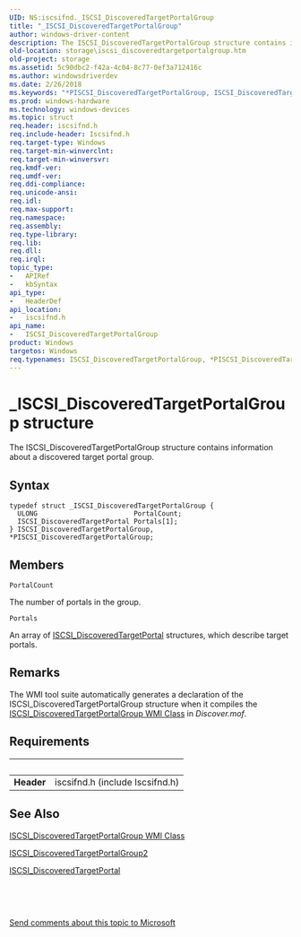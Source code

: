 ```yaml
---
UID: NS:iscsifnd._ISCSI_DiscoveredTargetPortalGroup
title: "_ISCSI_DiscoveredTargetPortalGroup"
author: windows-driver-content
description: The ISCSI_DiscoveredTargetPortalGroup structure contains information about a discovered target portal group.
old-location: storage\iscsi_discoveredtargetportalgroup.htm
old-project: storage
ms.assetid: 5c90dbc2-f42a-4c04-8c77-0ef3a712416c
ms.author: windowsdriverdev
ms.date: 2/26/2018
ms.keywords: "*PISCSI_DiscoveredTargetPortalGroup, ISCSI_DiscoveredTargetPortalGroup, ISCSI_DiscoveredTargetPortalGroup structure [Storage Devices], PISCSI_DiscoveredTargetPortalGroup, PISCSI_DiscoveredTargetPortalGroup structure pointer [Storage Devices], _ISCSI_DiscoveredTargetPortalGroup, iscsifnd/ISCSI_DiscoveredTargetPortalGroup, iscsifnd/PISCSI_DiscoveredTargetPortalGroup, storage.iscsi_discoveredtargetportalgroup, structs-iSCSI_aa46b46a-73cf-4d06-a5ff-9abc5794f965.xml"
ms.prod: windows-hardware
ms.technology: windows-devices
ms.topic: struct
req.header: iscsifnd.h
req.include-header: Iscsifnd.h
req.target-type: Windows
req.target-min-winverclnt: 
req.target-min-winversvr: 
req.kmdf-ver: 
req.umdf-ver: 
req.ddi-compliance: 
req.unicode-ansi: 
req.idl: 
req.max-support: 
req.namespace: 
req.assembly: 
req.type-library: 
req.lib: 
req.dll: 
req.irql: 
topic_type:
-	APIRef
-	kbSyntax
api_type:
-	HeaderDef
api_location:
-	iscsifnd.h
api_name:
-	ISCSI_DiscoveredTargetPortalGroup
product: Windows
targetos: Windows
req.typenames: ISCSI_DiscoveredTargetPortalGroup, *PISCSI_DiscoveredTargetPortalGroup
---
```


# _ISCSI_DiscoveredTargetPortalGroup structure
The ISCSI_DiscoveredTargetPortalGroup structure contains information about a discovered target portal group.

## Syntax
````
typedef struct _ISCSI_DiscoveredTargetPortalGroup {
  ULONG                        PortalCount;
  ISCSI_DiscoveredTargetPortal Portals[1];
} ISCSI_DiscoveredTargetPortalGroup, *PISCSI_DiscoveredTargetPortalGroup;
````

## Members


`PortalCount`

The number of portals in the group.

`Portals`

An array of <a href="..\iscsifnd\ns-iscsifnd-_iscsi_discoveredtargetportal.md">ISCSI_DiscoveredTargetPortal</a> structures, which describe target portals.

## Remarks
The WMI tool suite automatically generates a declaration of the ISCSI_DiscoveredTargetPortalGroup structure when it compiles the <a href="https://msdn.microsoft.com/library/windows/hardware/ff561523">ISCSI_DiscoveredTargetPortalGroup WMI Class</a> in <i>Discover.mof</i>.

## Requirements
| &nbsp; | &nbsp; |
| ---- |:---- |
| **Header** | iscsifnd.h (include Iscsifnd.h) |

## See Also

<a href="https://msdn.microsoft.com/library/windows/hardware/ff561523">ISCSI_DiscoveredTargetPortalGroup WMI Class</a>



<a href="..\iscsifnd\ns-iscsifnd-_iscsi_discoveredtargetportalgroup2.md">ISCSI_DiscoveredTargetPortalGroup2</a>



<a href="..\iscsifnd\ns-iscsifnd-_iscsi_discoveredtargetportal.md">ISCSI_DiscoveredTargetPortal</a>



 

 

<a href="mailto:wsddocfb@microsoft.com?subject=Documentation%20feedback [storage\storage]:%20ISCSI_DiscoveredTargetPortalGroup structure%20 RELEASE:%20(2/26/2018)&amp;body=%0A%0APRIVACY STATEMENT%0A%0AWe use your feedback to improve the documentation. We don't use your email address for any other purpose, and we'll remove your email address from our system after the issue that you're reporting is fixed. While we're working to fix this issue, we might send you an email message to ask for more info. Later, we might also send you an email message to let you know that we've addressed your feedback.%0A%0AFor more info about Microsoft's privacy policy, see http://privacy.microsoft.com/en-us/default.aspx." title="Send comments about this topic to Microsoft">Send comments about this topic to Microsoft</a>